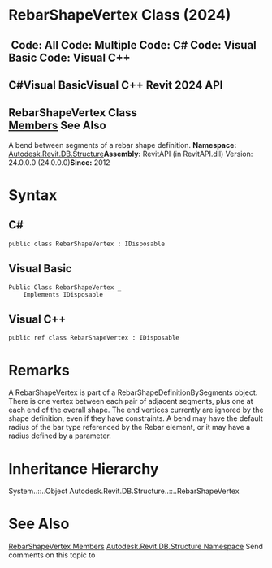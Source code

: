 # RebarShapeVertex Class (2024)

﻿
 Code: All Code: Multiple Code: C# Code: Visual Basic Code: Visual C++   
---  
C#Visual BasicVisual C++
Revit 2024 API  
---  
RebarShapeVertex Class  
[Members](30cf472f-1274-300b-1727-997ee79bd169.md "RebarShapeVertex Members") See Also  
---  
A bend between segments of a rebar shape definition. 
**Namespace:** [Autodesk.Revit.DB.Structure](d586b341-f687-9d90-e96d-255806b7d4fc.md "Autodesk.Revit.DB.Structure Namespace")**Assembly:** RevitAPI (in RevitAPI.dll) Version: 24.0.0.0 (24.0.0.0)**Since:** 2012 
# Syntax
C#  
---  
```text
public class RebarShapeVertex : IDisposable
```
  
Visual Basic  
---  
```text
Public Class RebarShapeVertex _
	Implements IDisposable
```
  
Visual C++  
---  
```text
public ref class RebarShapeVertex : IDisposable
```
  
# Remarks
A RebarShapeVertex is part of a RebarShapeDefinitionBySegments object. There is one vertex between each pair of adjacent segments, plus one at each end of the overall shape. The end vertices currently are ignored by the shape definition, even if they have constraints. 
A bend may have the default radius of the bar type referenced by the Rebar element, or it may have a radius defined by a parameter. 
# Inheritance Hierarchy
System..::..Object Autodesk.Revit.DB.Structure..::..RebarShapeVertex
# See Also
[RebarShapeVertex Members](30cf472f-1274-300b-1727-997ee79bd169.md "RebarShapeVertex Members")
[Autodesk.Revit.DB.Structure Namespace](d586b341-f687-9d90-e96d-255806b7d4fc.md "Autodesk.Revit.DB.Structure Namespace")
Send comments on this topic to 